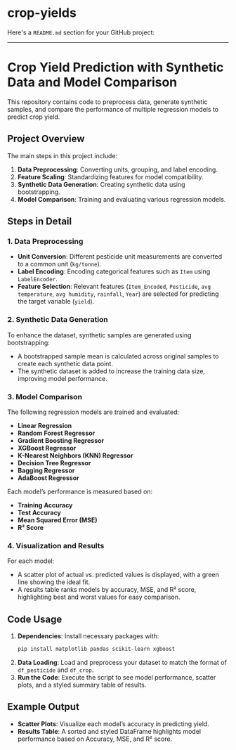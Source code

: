 # crop-yields
Here's a `README.md` section for your GitHub project:

---

# Crop Yield Prediction with Synthetic Data and Model Comparison

This repository contains code to preprocess data, generate synthetic samples, and compare the performance of multiple regression models to predict crop yield. 

## Project Overview

The main steps in this project include:
1. **Data Preprocessing**: Converting units, grouping, and label encoding.
2. **Feature Scaling**: Standardizing features for model compatibility.
3. **Synthetic Data Generation**: Creating synthetic data using bootstrapping.
4. **Model Comparison**: Training and evaluating various regression models.

## Steps in Detail

### 1. Data Preprocessing

- **Unit Conversion**: Different pesticide unit measurements are converted to a common unit (`kg/tonne`).
- **Label Encoding**: Encoding categorical features such as `Item` using `LabelEncoder`.
- **Feature Selection**: Relevant features (`Item_Encoded`, `Pesticide`, `avg temperature`, `avg humidity`, `rainfall`, `Year`) are selected for predicting the target variable (`yield`).

### 2. Synthetic Data Generation

To enhance the dataset, synthetic samples are generated using bootstrapping:
- A bootstrapped sample mean is calculated across original samples to create each synthetic data point.
- The synthetic dataset is added to increase the training data size, improving model performance.

### 3. Model Comparison

The following regression models are trained and evaluated:
- **Linear Regression**
- **Random Forest Regressor**
- **Gradient Boosting Regressor**
- **XGBoost Regressor**
- **K-Nearest Neighbors (KNN) Regressor**
- **Decision Tree Regressor**
- **Bagging Regressor**
- **AdaBoost Regressor**

Each model’s performance is measured based on:
- **Training Accuracy**
- **Test Accuracy**
- **Mean Squared Error (MSE)**
- **R² Score**

### 4. Visualization and Results

For each model:
- A scatter plot of actual vs. predicted values is displayed, with a green line showing the ideal fit.
- A results table ranks models by accuracy, MSE, and R² score, highlighting best and worst values for easy comparison.

## Code Usage

1. **Dependencies**: Install necessary packages with:
   ```bash
   pip install matplotlib pandas scikit-learn xgboost
   ```
2. **Data Loading**: Load and preprocess your dataset to match the format of `df_pesticide` and `df_crop`.
3. **Run the Code**: Execute the script to see model performance, scatter plots, and a styled summary table of results.

## Example Output

- **Scatter Plots**: Visualize each model’s accuracy in predicting yield.
- **Results Table**: A sorted and styled DataFrame highlights model performance based on Accuracy, MSE, and R² score.

